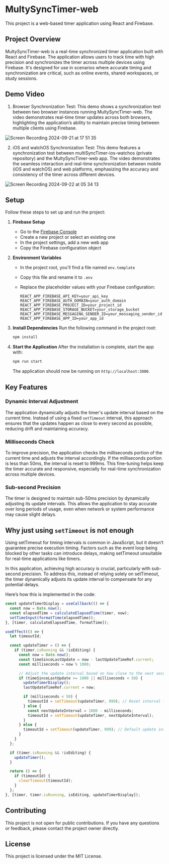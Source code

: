 # MultySyncTimer-web

This project is a web-based timer application using React and Firebase.

## Project Overview

MultySyncTimer-web is a real-time synchronized timer application built with React and Firebase. The application allows users to track time with high precision and synchronizes the timer across multiple devices using Firebase. It's designed for use in scenarios where accurate timing and synchronization are critical, such as online events, shared workspaces, or study sessions.

## Demo Video
1.	Browser Synchronization Test: This demo shows a synchronization test between two browser instances running MultySyncTimer-web. The video demonstrates real-time timer updates across both browsers, highlighting the application’s ability to maintain precise timing between multiple clients using Firebase.
 
![Screen Recording 2024-09-21 at 17 51 35](https://github.com/user-attachments/assets/19373bff-15d6-42a6-9427-fc4b9be8b558)

2.	iOS and watchOS Synchronization Test: This demo features a synchronization test between multiSyncTimer-ios-watchos (private repository) and the MultySyncTimer-web app. The video demonstrates the seamless interaction and real-time synchronization between mobile (iOS and watchOS) and web platforms, emphasizing the accuracy and consistency of the timer across different devices.
 
![Screen Recording 2024-09-22 at 05 34 13](https://github.com/user-attachments/assets/75d1056a-3451-40e9-9a99-6a97f432fcf3)

## Setup

Follow these steps to set up and run the project:

1. **Firebase Setup**
    - Go to the [Firebase Console](https://console.firebase.google.com/)
    - Create a new project or select an existing one
    - In the project settings, add a new web app
    - Copy the Firebase configuration object
2. **Environment Variables**
    - In the project root, you'll find a file named `env.template`
    - Copy this file and rename it to `.env`
    - Replace the placeholder values with your Firebase configuration:
        
        ```
        REACT_APP_FIREBASE_API_KEY=your_api_key
        REACT_APP_FIREBASE_AUTH_DOMAIN=your_auth_domain
        REACT_APP_FIREBASE_PROJECT_ID=your_project_id
        REACT_APP_FIREBASE_STORAGE_BUCKET=your_storage_bucket
        REACT_APP_FIREBASE_MESSAGING_SENDER_ID=your_messaging_sender_id
        REACT_APP_FIREBASE_APP_ID=your_app_id
        ```
        
3. **Install Dependencies**
Run the following command in the project root:
    
    ```bash
    npm install
    ```
    
4. **Start the Application**
After the installation is complete, start the app with:
    
    ```bash
    npm run start
    ```
    
    The application should now be running on `http://localhost:3000`.
    

## Key Features

### Dynamic Interval Adjustment

The application dynamically adjusts the timer's update interval based on the current time. Instead of using a fixed `setTimeout` interval, this approach ensures that the updates happen as close to every second as possible, reducing drift and maintaining accuracy.

### Milliseconds Check

To improve precision, the application checks the milliseconds portion of the current time and adjusts the interval accordingly. If the milliseconds portion is less than 50ms, the interval is reset to 999ms. This fine-tuning helps keep the timer accurate and responsive, especially for real-time synchronization across multiple devices.

### Sub-second Precision

The timer is designed to maintain sub-50ms precision by dynamically adjusting its update intervals. This allows the application to stay accurate over long periods of usage, even when network or system performance may cause slight delays.

## Why just using `setTimeout` is not enough

Using setTimeout for timing intervals is common in JavaScript, but it doesn’t guarantee precise execution timing. Factors such as the event loop being blocked by other tasks can introduce delays, making setTimeout unsuitable for real-time applications like timers.

In this application, achieving high accuracy is crucial, particularly with sub-second precision. To address this, instead of relying solely on setTimeout, the timer dynamically adjusts its update interval to compensate for any potential delays.

Here’s how this is implemented in the code:
```javascript
const updateTimerDisplay = useCallback(() => {
  const now = Date.now();
  const elapsedTime = calculateElapsedTime(timer, now);
  setTimeInput(formatTime(elapsedTime));
}, [timer, calculateElapsedTime, formatTime]);

useEffect(() => {
  let timeoutId;

  const updateTimer = () => {
    if (timer.isRunning && !isEditing) {
      const now = Date.now();
      const timeSinceLastUpdate = now - lastUpdateTimeRef.current;
      const milliseconds = now % 1000;

      // Adjust the update interval based on how close to the next second we are
      if (timeSinceLastUpdate >= 1000 || milliseconds < 50) {
        updateTimerDisplay();
        lastUpdateTimeRef.current = now;

        if (milliseconds < 50) {
          timeoutId = setTimeout(updateTimer, 999); // Reset interval for precision
        } else {
          const nextUpdateInterval = 1000 - milliseconds;
          timeoutId = setTimeout(updateTimer, nextUpdateInterval);
        }
      } else {
        timeoutId = setTimeout(updateTimer, 999); // Default update interval
      }
    }
  };

  if (timer.isRunning && !isEditing) {
    updateTimer();
  }

  return () => {
    if (timeoutId) {
      clearTimeout(timeoutId);
    }
  };
}, [timer, timer.isRunning, isEditing, updateTimerDisplay]);
```
## Contributing

This project is not open for public contributions. If you have any questions or feedback, please contact the project owner directly.

## License

This project is licensed under the MIT License.
